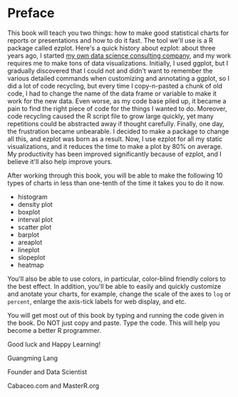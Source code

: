 # Preface

This book will teach you two things: how to make good statistical charts for reports or presentations and how to do it fast. The tool we'll use is a R package called ezplot. Here's a quick history about ezplot: about three years ago, I started [my own data science consulting company](http://www.cabaceo.com), and my work requires me to make tons of data visualizations. Initially, I used ggplot, but I gradually discovered that I could not and didn't want to remember the various detailed commands when customizing and annotating a ggplot, so I did a lot of code recycling, but every time I copy-n-pasted a chunk of old code, I had to change the name of the data frame or variable to make it work for the new data. Even worse, as my code base piled up, it became a pain to find the right piece of code for the things I wanted to do. Moreover, code recycling caused the R script file to grow large quickly, yet many repetitions could be abstracted away if thought carefully. Finally, one day, the frustration became unbearable. I decided to make a package to change all this, and ezplot was born as a result. Now, I use ezplot for all my static visualizations, and it reduces the time to make a plot by 80% on average. My productivity has been improved significantly because of ezplot, and I believe it'll also help improve yours.

After working through this book, you will be able to make the following 10 types of charts in less than one-tenth of the time it takes you to do it now.

* histogram
* density plot
* boxplot
* interval plot
* scatter plot
* barplot
* areaplot
* lineplot
* slopeplot
* heatmap

You'll also be able to use colors, in particular, color-blind friendly colors to the best effect. In addition, you'll be able to easily and quickly customize and anotate your charts, for example, change the scale of the axes to `log` or `percent`, enlarge the axis-tick labels for web display, and etc.  

You will get most out of this book by typing and running the code given in the book. Do NOT just copy and paste. Type the code. This will help you become a better R programmer. 

Good luck and Happy Learning!


Guangming Lang

Founder and Data Scientist 

Cabaceo.com and MasterR.org

